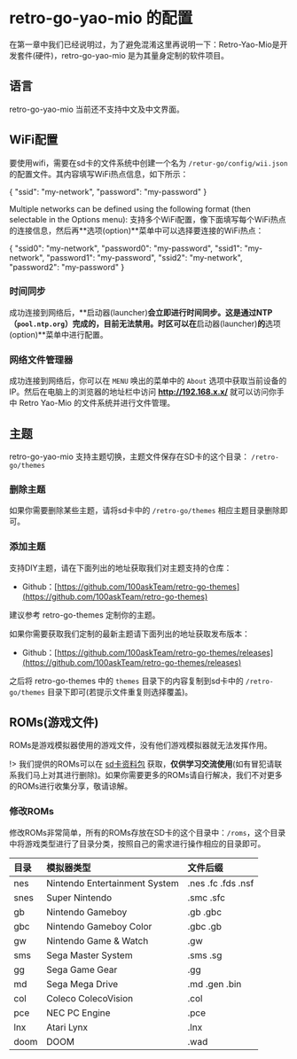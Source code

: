 # retro-go-yao-mio 的配置

在第一章中我们已经说明过，为了避免混淆这里再说明一下：Retro-Yao-Mio是开发套件(硬件)，retro-go-yao-mio 是为其量身定制的软件项目。

## 语言

retro-go-yao-mio 当前还不支持中文及中文界面。

## WiFi配置

要使用wifi，需要在sd卡的文件系统中创建一个名为 `/retur-go/config/wii.json` 的配置文件。其内容填写WiFi热点信息，如下所示：

{
  "ssid": "my-network",
  "password": "my-password"
}

Multiple networks can be defined using the following format (then selectable in the Options menu):
支持多个WiFi配置，像下面填写每个WiFi热点的连接信息，然后再**选项(option)**菜单中可以选择要连接的WiFi热点：

{
  "ssid0": "my-network",
  "password0": "my-password",
  "ssid1": "my-network",
  "password1": "my-password",
  "ssid2": "my-network",
  "password2": "my-password"
}

### 时间同步

成功连接到网络后，**启动器(launcher)**会立即进行时间同步。这是通过NTP（`pool.ntp.org`）完成的，目前无法禁用。时区可以在**启动器(launcher)**的**选项(option)**菜单中进行配置。

### 网络文件管理器

成功连接到网络后，你可以在 `MENU` 唤出的菜单中的 `About` 选项中获取当前设备的IP。然后在电脑上的浏览器的地址栏中访问 **http://192.168.x.x/** 就可以访问你手中 Retro Yao-Mio 的文件系统并进行文件管理。

## 主题

retro-go-yao-mio 支持主题切换，主题文件保存在SD卡的这个目录： `/retro-go/themes`

### 删除主题

如果你需要删除某些主题，请将sd卡中的 `/retro-go/themes` 相应主题目录删除即可。

### 添加主题

支持DIY主题，请在下面列出的地址获取我们对主题支持的仓库：

- Github：[https://github.com/100askTeam/retro-go-themes](https://github.com/100askTeam/retro-go-themes)

建议参考 retro-go-themes 定制你的主题。

如果你需要获取我们定制的最新主题请下面列出的地址获取发布版本：

- Github：[https://github.com/100askTeam/retro-go-themes/releases](https://github.com/100askTeam/retro-go-themes/releases)

之后将 retro-go-themes 中的 `themes` 目录下的内容复制到sd卡中的 `/retro-go/themes` 目录下即可(若提示文件重复则选择覆盖)。


## ROMs(游戏文件)

ROMs是游戏模拟器使用的游戏文件，没有他们游戏模拟器就无法发挥作用。

!> 我们提供的ROMs可以在 [sd卡资料包](https://forums.100ask.net/t/topic/2991#sd-3) 获取，**仅供学习交流使用**(如有冒犯请联系我们马上对其进行删除)。如果你需要更多的ROMs请自行解决，我们不对更多的ROMs进行收集分享，敬请谅解。

### 修改ROMs

修改ROMs非常简单，所有的ROMs存放在SD卡的这个目录中：`/roms`，这个目录中将游戏类型进行了目录分类，按照自己的需求进行操作相应的目录即可。

| 目录 | 模拟器类型 | 文件后缀 |
| :---- | :---- | :---- |
| nes | Nintendo Entertainment System | .nes .fc .fds .nsf |
| snes | Super Nintendo | .smc .sfc |
| gb | Nintendo Gameboy | .gb .gbc |
| gbc | Nintendo Gameboy Color | .gbc .gb |
| gw | Nintendo Game & Watch | .gw |
| sms | Sega Master System | .sms .sg |
| gg | Sega Game Gear | .gg |
| md | Sega Mega Drive | .md .gen .bin  |
| col | Coleco ColecoVision | .col |
| pce | NEC PC Engine | .pce |
| lnx | Atari Lynx | .lnx |
| doom | DOOM | .wad |

